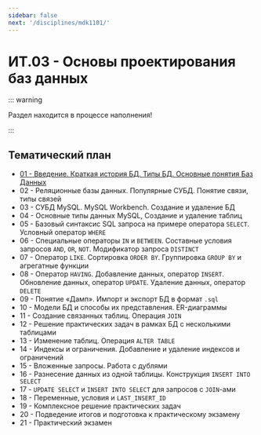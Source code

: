 ```yaml
---
sidebar: false
next: '/disciplines/mdk1101/'
---
```


# ИТ.03 - Основы проектирования баз данных

::: warning

Раздел находится в процессе наполнения!

:::

## Тематический план

- [01 - Введение. Краткая история БД. Типы БД. Основные понятия Баз Данных](./lectures/01_lecture.md)
- 02 - Реляционные базы данных. Популярные СУБД. Понятие связи, типы связей
- 03 - СУБД MySQL. MySQL Workbench. Создание и удаление БД
- 04 - Основные типы данных MySQL, Создание и удаление таблиц
- 05 - Базовый синтаксис SQL запроса на примере оператора `SELECT`. Условный оператор `WHERE`
- 06 - Специальные операторы `IN` и `BETWEEN`. Составные условия запросов `AND`, `OR`, `NOT`. Модификатор запроса `DISTINCT`
- 07 - Оператор `LIKE`. Сортировка `ORDER BY`. Группировка `GROUP BY` и агрегатные функции
- 08 - Оператор `HAVING`. Добавление данных, оператор `INSERT`. Обновление данных, оператор `UPDATE`. Удаление данных, оператор `DELETE`
- 09 - Понятие «Дамп». Импорт и экспорт БД в формат `.sql`
- 10 - Модели БД и способы их представления. ER-диаграммы
- 11 - Создание связанных таблиц. Операция `JOIN`
- 12 - Решение практических задач в рамках БД с несколькими таблицами
- 13 - Изменение таблиц. Операция `ALTER TABLE`
- 14 - Индексы и ограничения. Добавление и удаление индексов и ограничений
- 15 - Вложенные запросы. Работа с дублями
- 16 - Разнесение данных из одной таблицы. Конструкция `INSERT INTO SELECT`
- 17 - `UPDATE SELECT` и `INSERT INTO SELECT` для запросов с `JOIN`-ами
- 18 - Переменные, условия и `LAST_INSERT_ID`
- 19 - Комплексное решение практических задач
- 20 - Подведение итогов и подготовка к практическому экзамену
- 21 - Практический экзамен
